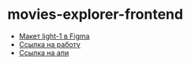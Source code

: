 # movies-explorer-frontend
* [Макет light-1 в Figma](https://www.figma.com/file/6FMWkB94wE7KTkcCgUXtnC/%D0%94%D0%B8%D0%BF%D0%BB%D0%BE%D0%BC%D0%BD%D1%8B%D0%B9-%D0%BF%D1%80%D0%BE%D0%B5%D0%BA%D1%82?type=design&node-id=932-4497&mode=design&t=5AkayVUGd9Ah9kiz-0)
* [Ссылка на работу](https://imalexdudie.nomoredomainsmonster.ru/)
* [Ссылка на апи](https://api.imalexdudie.nomoredomainsmonster.ru/)
